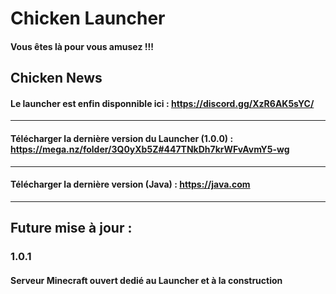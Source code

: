 # Chicken Launcher

#### Vous êtes là pour vous amusez !!! 

## Chicken News

#### Le launcher est enfin disponnible ici : https://discord.gg/XzR6AK5sYC/
----------------------------------------------------------------------------------------
#### Télécharger la dernière version du Launcher (1.0.0) : https://mega.nz/folder/3Q0yXb5Z#447TNkDh7krWFvAvmY5-wg
----------------------------------------------------------------------------------------
#### Télécharger la dernière version (Java) : https://java.com
----------------------------------------------------------------------------------------
## Future mise à jour :

### 1.0.1

#### Serveur Minecraft ouvert dedié au Launcher et à la construction
